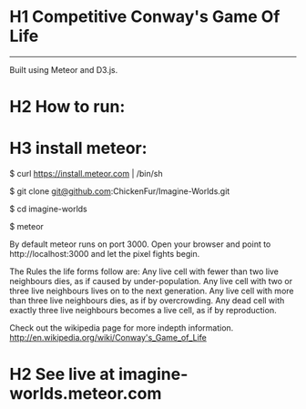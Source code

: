 # H1 Competitive Conway's Game Of Life
---
 Built using Meteor and D3.js.

# H2 How to run:

  # H3 install meteor:

  $ curl https://install.meteor.com | /bin/sh

  $ git clone git@github.com:ChickenFur/Imagine-Worlds.git

  $ cd imagine-worlds

  $ meteor

  By default meteor runs on port 3000. Open your browser and point to http://localhost:3000 and let the pixel fights begin.

  The Rules the life forms follow are:
    Any live cell with fewer than two live neighbours dies, as if caused by under-population.
    Any live cell with two or three live neighbours lives on to the next generation.
    Any live cell with more than three live neighbours dies, as if by overcrowding.
    Any dead cell with exactly three live neighbours becomes a live cell, as if by reproduction.

  Check out the wikipedia page for more indepth information.
  http://en.wikipedia.org/wiki/Conway's_Game_of_Life

# H2 See live at imagine-worlds.meteor.com
